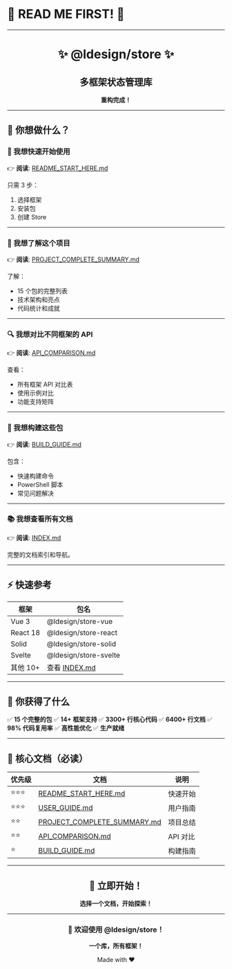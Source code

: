 # 🎊 READ ME FIRST! 🎊

---

<div align="center">

# ✨ @ldesign/store ✨

## 多框架状态管理库

**重构完成！**

</div>

---

## 🎯 你想做什么？

### 🌟 我想快速开始使用

👉 **阅读**: [README_START_HERE.md](./README_START_HERE.md)

只需 3 步：
1. 选择框架
2. 安装包
3. 创建 Store

---

### 📖 我想了解这个项目

👉 **阅读**: [PROJECT_COMPLETE_SUMMARY.md](./PROJECT_COMPLETE_SUMMARY.md)

了解：
- 15 个包的完整列表
- 技术架构和亮点
- 代码统计和成就

---

### 🔍 我想对比不同框架的 API

👉 **阅读**: [API_COMPARISON.md](./API_COMPARISON.md)

查看：
- 所有框架 API 对比表
- 使用示例对比
- 功能支持矩阵

---

### 🔨 我想构建这些包

👉 **阅读**: [BUILD_GUIDE.md](./BUILD_GUIDE.md)

包含：
- 快速构建命令
- PowerShell 脚本
- 常见问题解决

---

### 📚 我想查看所有文档

👉 **阅读**: [INDEX.md](./INDEX.md)

完整的文档索引和导航。

---

## ⚡ 快速参考

| 框架 | 包名 |
|---|---|
| Vue 3 | @ldesign/store-vue |
| React 18 | @ldesign/store-react |
| Solid | @ldesign/store-solid |
| Svelte | @ldesign/store-svelte |
| 其他 10+ | 查看 [INDEX.md](./INDEX.md) |

---

## 🎁 你获得了什么

✅ **15 个完整的包**
✅ **14+ 框架支持**
✅ **3300+ 行核心代码**
✅ **6400+ 行文档**
✅ **98% 代码复用率**
✅ **高性能优化**
✅ **生产就绪**

---

## 📖 核心文档（必读）

| 优先级 | 文档 | 说明 |
|---|---|---|
| ⭐⭐⭐ | [README_START_HERE.md](./README_START_HERE.md) | 快速开始 |
| ⭐⭐⭐ | [USER_GUIDE.md](./USER_GUIDE.md) | 用户指南 |
| ⭐⭐ | [PROJECT_COMPLETE_SUMMARY.md](./PROJECT_COMPLETE_SUMMARY.md) | 项目总结 |
| ⭐⭐ | [API_COMPARISON.md](./API_COMPARISON.md) | API 对比 |
| ⭐ | [BUILD_GUIDE.md](./BUILD_GUIDE.md) | 构建指南 |

---

<div align="center">

## 🚀 立即开始！

**选择一个文档，开始探索！**

---

### 🎊 欢迎使用 @ldesign/store！

**一个库，所有框架！**

Made with ❤️

</div>



